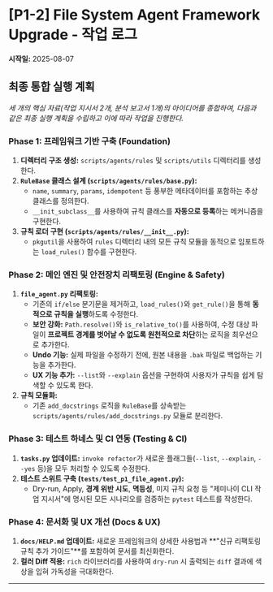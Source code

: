 # [P1-2] File System Agent Framework Upgrade - 작업 로그

**시작일:** 2025-08-07

## 최종 통합 실행 계획

*세 개의 핵심 자료(작업 지시서 2개, 분석 보고서 1개)의 아이디어를 종합하여, 다음과 같은 최종 실행 계획을 수립하고 이에 따라 작업을 진행한다.*

### Phase 1: 프레임워크 기반 구축 (Foundation)

1.  **디렉터리 구조 생성:** `scripts/agents/rules` 및 `scripts/utils` 디렉터리를 생성한다.
2.  **`RuleBase` 클래스 설계 (`scripts/agents/rules/base.py`):**
    -   `name`, `summary`, `params`, `idempotent` 등 풍부한 메타데이터를 포함하는 추상 클래스를 정의한다.
    -   `__init_subclass__`를 사용하여 규칙 클래스를 **자동으로 등록**하는 메커니즘을 구현한다.
3.  **규칙 로더 구현 (`scripts/agents/rules/__init__.py`):**
    -   `pkgutil`을 사용하여 `rules` 디렉터리 내의 모든 규칙 모듈을 동적으로 임포트하는 `load_rules()` 함수를 구현한다.

### Phase 2: 메인 엔진 및 안전장치 리팩토링 (Engine & Safety)

1.  **`file_agent.py` 리팩토링:**
    -   기존의 `if/else` 분기문을 제거하고, `load_rules()`와 `get_rule()`을 통해 **동적으로 규칙을 실행**하도록 수정한다.
    -   **보안 강화:** `Path.resolve()`와 `is_relative_to()`를 사용하여, 수정 대상 파일이 **프로젝트 경계를 벗어날 수 없도록 원천적으로 차단**하는 로직을 최우선으로 추가한다.
    -   **Undo 기능:** 실제 파일을 수정하기 전에, 원본 내용을 `.bak` 파일로 백업하는 기능을 추가한다.
    -   **UX 기능 추가:** `--list`와 `--explain` 옵션을 구현하여 사용자가 규칙을 쉽게 탐색할 수 있도록 한다.
2.  **규칙 모듈화:**
    -   기존 `add_docstrings` 로직을 `RuleBase`를 상속받는 `scripts/agents/rules/add_docstrings.py` 모듈로 분리한다.

### Phase 3: 테스트 하네스 및 CI 연동 (Testing & CI)

1.  **`tasks.py` 업데이트:** `invoke refactor`가 새로운 플래그들(`--list`, `--explain`, `--yes` 등)을 모두 처리할 수 있도록 수정한다.
2.  **테스트 스위트 구축 (`tests/test_p1_file_agent.py`):**
    -   Dry-run, Apply, **경계 위반 시도**, **멱등성**, 미지 규칙 요청 등 "제미나이 CLI 작업 지시서"에 명시된 모든 시나리오를 검증하는 `pytest` 테스트를 작성한다.

### Phase 4: 문서화 및 UX 개선 (Docs & UX)

1.  **`docs/HELP.md` 업데이트:** 새로운 프레임워크의 상세한 사용법과 **"신규 리팩토링 규칙 추가 가이드"**를 포함하여 문서를 최신화한다.
2.  **컬러 Diff 적용:** `rich` 라이브러리를 사용하여 `dry-run` 시 출력되는 `diff` 결과에 색상을 입혀 가독성을 극대화한다.

---
